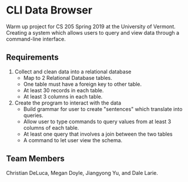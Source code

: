 # CLI Data Browser
Warm up project for CS 205 Spring 2019 at the University of Vermont. Creating a system which allows users to query and view data through a command-line interface.
## Requirements
1. Collect and clean data into a relational database
	* Map to 2 Relational Database tables.
	* One table must have a foreign key to other table.
	* At least 30 records in each table.
	* At least 3 columns in each table.
2. Create the program to interact with the data
	* Build grammar for user to create "sentences" which translate into queries.
	* Allow user to type commands to query values from at least 3 columns of each table.
	* At least one query that involves a join between the two tables
	* A command to let user view the schema.
## Team Members
Christian DeLuca, Megan Doyle, Jiangyong Yu, and Dale Larie.
